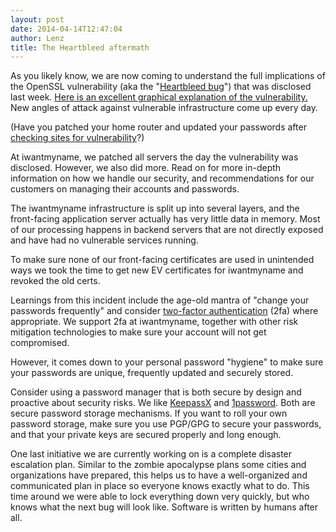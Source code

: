 ```yaml
---
layout: post
date: 2014-04-14T12:47:04
author: Lenz
title: The Heartbleed aftermath
---
```


<!-- excerpt -->

As you likely know, we are now coming to understand the full implications of the OpenSSL vulnerability (aka the "[Heartbleed bug](http://heartbleed.com/)") that was disclosed last week. [Here is an excellent graphical explanation of the vulnerability.](http://xkcd.com/1354/) New angles of attack against vulnerable infrastructure come up every day. 

(Have you patched your home router and updated your passwords after [checking sites for vulnerability](http://heartbleed.com/)?)

At iwantmyname, we patched all servers the day the vulnerability was disclosed. However, we also did more. Read on for more in-depth information on how we handle our security, and recommendations for our customers on managing their accounts and passwords.

<!-- /excerpt -->

The iwantmyname infrastructure is split up into several layers, and the front-facing application server actually has very little data in memory. Most of our processing happens in backend servers that are not directly exposed and have had no vulnerable services running.

To make sure none of our front-facing certificates are used in unintended ways we took the time to get new EV certificates for iwantmyname and revoked the old certs.

Learnings from this incident include the age-old mantra of "change your passwords frequently" and consider [two-factor authentication](http://en.wikipedia.org/wiki/Two-step_verification) (2fa) where appropriate. We support 2fa at iwantmyname, together with other risk mitigation technologies to make sure your account will not get compromised.

However, it comes down to your personal password "hygiene" to make sure your passwords are unique, frequently updated and securely stored.

Consider using a password manager that is both secure by design and proactive about security risks. We like [KeepassX](https://www.keepassx.org/) and [1password](https://agilebits.com/1password). Both are secure password storage mechanisms. If you want to roll your own password storage, make sure you use PGP/GPG to secure your passwords, and that your private keys are secured properly and long enough.

One last initiative we are currently working on is a complete disaster escalation plan. Similar to the zombie apocalypse plans some cities and organizations have prepared, this helps us to have a well-organized and communicated plan in place so everyone knows exactly what to do. This time around we were able to lock everything down very quickly, but who knows what the next bug will look like. Software is written by humans after all.
